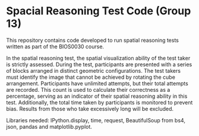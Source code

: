 # Spacial Reasoning Test Code (Group 13)

This repository contains code developed to run spatial reasoning tests written as part of the BIOS0030 course. 

In the spatial reasoning test, the spatial visualization ability of the test taker is strictly assessed. During the test, participants are presented with a series of blocks arranged in distinct geometric configurations. The test takers must identify the image that cannot be achieved by rotating the cube arrangement. Participants have unlimited attempts, but their total attempts are recorded. This count is used to calculate their correctness as a percentage, serving as an indicator of their spatial reasoning ability in this test. Additionally, the total time taken by participants is monitored to prevent bias. Results from those who take excessively long will be excluded. 

Libraries needed: IPython.display, time, request, BeautifulSoup from bs4, json, pandas and matplotlib.pyplot. 
